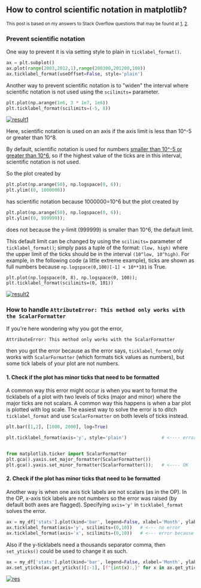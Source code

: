 ## How to control scientific notation in matplotlib?

<sup>This post is based on my answers to Stack Overflow questions that may be found at 
[1](https://stackoverflow.com/a/75796438/19123103),
[2](https://stackoverflow.com/a/75728279/19123103). </sup>


### Prevent scientific notation

One way to prevent it is via setting style to plain in `ticklabel_format()`.
```python
ax = plt.subplot()
ax.plot(range(2003,2012,1),range(200300,201200,100))
ax.ticklabel_format(useOffset=False, style='plain')
```
Another way to prevent scientific notation is to "widen" the interval where scientific notation is not used using the `scilimits=` parameter.
```python
plt.plot(np.arange(1e6, 3 * 1e7, 1e6))
plt.ticklabel_format(scilimits=(-5, 8))
```
[![result1][1]][1]

Here, scientific notation is used on an axis if the axis limit is less than 10^-5 or greater than 10^8.

By default, scientific notation is used for numbers [smaller than 10^-5 or greater than 10^6][2], so if the highest value of the ticks are in this interval, scientific notation is not used.

So the plot created by 
```python
plt.plot(np.arange(50), np.logspace(0, 6));
plt.ylim((0, 1000000))
```
has scientific notation because 1000000=10^6 but the plot created by
```python
plt.plot(np.arange(50), np.logspace(0, 6));
plt.ylim((0, 999999));
```
does not because the y-limit (999999) is smaller than 10^6, the default limit.

This default limit can be changed by using the `scilimits=` parameter of `ticklabel_format()`; simply pass a tuple of the format: `(low, high)` where the upper limit of the ticks should be in the interval `(10^low, 10^high)`. For example, in the following code (a little extreme example), ticks are shown as full numbers because `np.logspace(0,100)[-1] < 10**101` is True.
```
plt.plot(np.logspace(0, 8), np.logspace(0, 100));
plt.ticklabel_format(scilimits=(0, 101))
```
[![result2][3]][3]




### How to handle `AttributeError: This method only works with the ScalarFormatter`

If you're here wondering why you got the error, 
```none
AttributeError: This method only works with the ScalarFormatter
```
then you got the error because as the error says, `ticklabel_format` only works with `ScalarFormatter` (which formats tick values as numbers), but some tick labels of your plot are not numbers. 

#### 1. Check if the plot has minor ticks that need to be formatted

A common way this error might occur is when you want to format the ticklabels of a plot with two levels of ticks (major and minor) where the major ticks are not scalars. A common way this happens is when a bar plot is plotted with log scale. The easiest way to solve the error is to ditch `ticklabel_format` and use `ScalarFormatter` on both levels of ticks instead.
```python
plt.bar([1,2], [1000, 2000], log=True)

plt.ticklabel_format(axis='y', style='plain')             # <---- error


from matplotlib.ticker import ScalarFormatter
plt.gca().yaxis.set_major_formatter(ScalarFormatter()) 
plt.gca().yaxis.set_minor_formatter(ScalarFormatter());   # <---- OK
```

#### 2. Check if the plot has minor ticks that need to be formatted

Another way is when one axis tick labels are not scalars (as in the OP). In the OP, x-axis tick labels are not numbers so the error was raised (by default both axes are flagged). Specifying `axis='y'` in `ticklabel_format` solves the error.

```python
ax = my_df['stats'].plot(kind='bar', legend=False, xlabel='Month', ylabel='Stats', rot=0)
ax.ticklabel_format(axis='y', scilimits=(0,10))   # <--- no error
ax.ticklabel_format(axis='x', scilimits=(0,10))   # <--- error because ticklabels are strings
```

Also if the y-ticklabels need a thousands separator comma, then `set_yticks()` could be used to change it as such.
```python
ax = my_df['stats'].plot(kind='bar', legend=False, xlabel='Month', ylabel='Stats', rot=0)
ax.set_yticks(ax.get_yticks()[:-1], [f"{int(x):,}" for x in ax.get_yticks()[:-1]]);
```
[![res][4]][4]


  [1]: https://i.stack.imgur.com/yURfZ.png
  [2]: https://github.com/matplotlib/matplotlib/blob/main/lib/matplotlib/mpl-data/matplotlibrc#L386
  [3]: https://i.stack.imgur.com/lLr77.png
  [4]: https://i.stack.imgur.com/2Qso1.png
